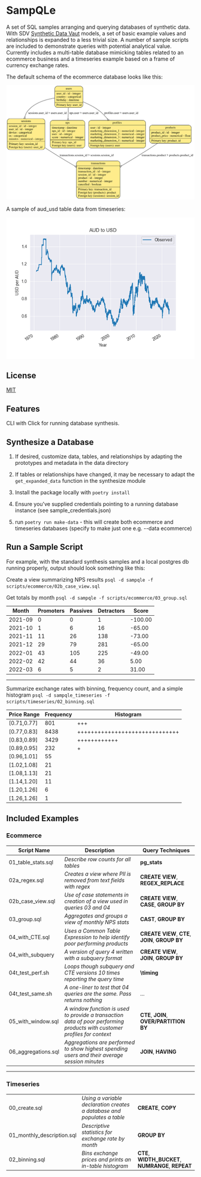 # SampQLe

A set of SQL samples arranging and querying databases of synthetic data. With SDV [Synthetic Data Vaut](https://sdv.dev) models, a set of basic example values and relationships is expanded to a less trivial size. A number of sample scripts are included to demonstrate queries with potential analytical value. Currently includes a multi-table database mimicking tables related to an ecommerce business and a timeseries example based on a frame of currency exchange rates.

The default schema of the ecommerce database looks like this:

![Default Schema](default_schema.svg)

A sample of aud_usd table data from timeseries:

![Timeseries](timeseries.png)

## License

[MIT](https://choosealicense.com/licenses/mit/)

## Features

CLI with Click for running database synthesis.

## Synthesize a Database

1. If desired, customize data, tables, and relationships by adapting the prototypes and metadata in the data directory

2. If tables or relationships have changed, it may be necessary to adapt the `get_expanded_data` function in the synthesize module

3. Install the package locally with `poetry install`

4. Ensure you've supplied credentials pointing to a running database instance (see sample_credentials.json)

5. run `poetry run make-data` - this will create both ecommerce and timeseries databases (specify to make just one e.g. --data ecommerce)

## Run a Sample Script

For example, with the standard synthesis samples and a local postgres db running properly, output should look something like this:

Create a view summarizing NPS results `psql -d sampqle -f scripts/ecommerce/02b_case_view.sql`

Get totals by month `psql -d sampqle -f scripts/ecommerce/03_group.sql`

 |  Month  | Promoters | Passives | Detractors |  Score  |
 |---------|-----------|-----------|------------|---------|
 |2021-09 |         0 |         0 |          1 | -100.00|
 |2021-10 |         1 |         6 |         16 |  -65.00|
 |2021-11 |        11 |        26 |        138 |  -73.00|
 |2021-12 |        29 |        79 |        281 |  -65.00|
 |2022-01 |        43 |       105 |        225 |  -49.00|
 |2022-02 |        42 |        44 |         36 |    5.00|
 |2022-03 |         6 |         5 |          2 |   31.00|

 ****

Summarize exchange rates with binning, frequency count, and a simple histogram `psql -d sampqle_timeseries -f scripts/timeseries/02_binning.sql`

 | Price Range | Frequency |  Histogram                   |
 |-------------|-----------|------------------------------|
 |[0.71,0.77] |       801 | +++                            |
 |[0.77,0.83] |      8438 | ++++++++++++++++++++++++++++++ |
 |[0.83,0.89] |      3429 | ++++++++++++                   |
 |[0.89,0.95] |       232 | +                              |
 |[0.96,1.01] |        55 |                                |
 |[1.02,1.08] |        21 |                                |
 |[1.08,1.13] |        21 |                                |
 |[1.14,1.20] |        11 |                                |
 |[1.20,1.26] |         6 |                                |
 |[1.26,1.26] |         1 |                                |

## Included Examples

### Ecommerce

| Script Name | Description | Query Techniques |
|-------------|-------------|------------------|
| 01_table_stats.sql | *Describe row counts for all tables* | **pg_stats** |
| 02a_regex.sql | *Creates a view where PII is removed from text fields with regex* | **CREATE VIEW**, **REGEX_REPLACE** |
| 02b_case_view.sql | *Use of case statements in creation of a view used in queries 03 and 04* | **CREATE VIEW**, **CASE**, **GROUP BY**|
| 03_group.sql | *Aggregates and groups a view of monthly NPS stats* | **CAST**, **GROUP BY** |
| 04_with_CTE.sql | *Uses a Common Table Expression to help identify poor performing products* | **CREATE VIEW**, **CTE**, **JOIN**, **GROUP BY** |
| 04_with_subquery | *A version of query 4 written with a subquery format* | **CREATE VIEW**, **JOIN**, **GROUP BY** |
| 04t_test_perf.sh | *Loops though subquery and CTE versions 10 times reporting the query time* | **\timing** |
| 04t_test_same.sh | *A one-liner to test that 04 queries are the same. Pass returns nothing* | ... |
| 05_with_window.sql | *A window function is used to provide a transaction data of poor performing products with customer profiles for context* | **CTE**, **JOIN**, **OVER/PARTITION BY** |
| 06_aggregations.sql | *Aggregations are performed to show highest spending users and their average session minutes* | **JOIN**, **HAVING** |

****

### Timeseries

|  |  |  |
|-------------|-------------|------------------|
| 00_create.sql | *Using a variable declaration creates a database and populates a table* | **CREATE**, **COPY** |
| 01_monthly_description.sql | *Descriptive statistics for exchange rate by month* | **GROUP BY** |
| 02_binning.sql | *Bins exchange prices and prints an in-table histogram* | **CTE**, **WIDTH_BUCKET**, **NUMRANGE**, **REPEAT** |
